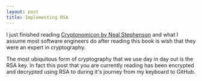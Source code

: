 ```yaml
---
layout: post
title: Implementing RSA
---
```


I just finished reading [Cryptonomicon by Neal Stephenson](https://en.wikipedia.org/wiki/Cryptonomicon) and what I assume most software engineers do after reading this book is wish that they were an expert in cryptography.

The most ubiquitous form of cryptography that we use day in day out is the RSA key. In fact this post that you are currently reading has been encrypted and decrypted using RSA to during it's journey from my keyboard to GitHub.
